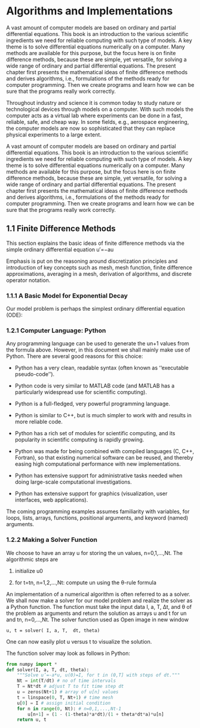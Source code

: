 # Algorithms and Implementations

A vast amount of computer models are based on ordinary and partial differential equations. This book is an introduction to the various scientific ingredients we need for reliable computing with such type of models. A key theme is to solve differential equations numerically on a computer. Many methods are available for this purpose, but the focus here is on finite difference methods, because these are simple, yet versatile, for solving a wide range of ordinary and partial differential equations. The present chapter first presents the mathematical ideas of finite difference methods and derives algorithms, i.e., formulations of the methods ready for computer programming. Then we create programs and learn how we can be sure that the programs really work correctly.

Throughout industry and science it is common today to study nature or technological devices through models on a computer. With such models the computer acts as a virtual lab where experiments can be done in a fast, reliable, safe, and cheap way. In some fields, e.g., aerospace engineering, the computer models are now so sophisticated that they can replace physical experiments to a large extent.

A vast amount of computer models are based on ordinary and partial differential equations. This book is an introduction to the various scientific ingredients we need for reliable computing with such type of models. A key theme is to solve differential equations numerically on a computer. Many methods are available for this purpose, but the focus here is on finite difference methods, because these are simple, yet versatile, for solving a wide range of ordinary and partial differential equations. The present chapter first presents the mathematical ideas of finite difference methods and derives algorithms, i.e., formulations of the methods ready for computer programming. Then we create programs and learn how we can be sure that the programs really work correctly.


## 1.1 Finite Difference Methods

This section explains the basic ideas of finite difference methods via the simple ordinary differential equation u′=−au

Emphasis is put on the reasoning around discretization principles and introduction of key concepts such as mesh, mesh function, finite difference approximations, averaging in a mesh, derivation of algorithms, and discrete operator notation.

### 1.1.1 A Basic Model for Exponential Decay
Our model problem is perhaps the simplest ordinary differential equation (ODE): 


### 1.2.1 Computer Language: Python

Any programming language can be used to generate the un+1
values from the formula above. However, in this document we shall mainly make use of Python. There are several good reasons for this choice:

- Python has a very clean, readable syntax (often known as ‘‘executable pseudo-code’’).

- Python code is very similar to MATLAB code (and MATLAB has a particularly widespread use for scientific computing).

- Python is a full-fledged, very powerful programming language.

- Python is similar to C++, but is much simpler to work with and results in more reliable code.

- Python has a rich set of modules for scientific computing, and its popularity in scientific computing is rapidly growing.

- Python was made for being combined with compiled languages (C, C++, Fortran), so that existing numerical software can be reused, and thereby easing high computational performance with new implementations.

- Python has extensive support for administrative tasks needed when doing large-scale computational investigations.

- Python has extensive support for graphics (visualization, user interfaces, web applications).


The coming programming examples assumes familiarity with variables, for loops, lists, arrays, functions, positional arguments, and keyword (named) arguments.

### 1.2.2 Making a Solver Function

We choose to have an array u for storing the un values, n=0,1,…,Nt. The algorithmic steps are

1. initialize u0
     
2. for t=tn, n=1,2,…,Nt: compute un using the θ-rule formula
     
An implementation of a numerical algorithm is often referred to as a solver. We shall now make a solver for our model problem and realize the solver as a Python function. The function must take the input data I, a, T, Δt, and θ of the problem as arguments and return the solution as arrays u and t for un and tn, n=0,…,Nt. The solver function used as
Open image in new window

```
u, t = solver( I, a, T,  dt, theta)
```

One can now easily plot u versus t to visualize the solution.

The function solver may look as follows in Python:

```python
from numpy import *
def solver(I, a, T, dt, theta):
    """Solve u’=-a*u, u(0)=I, for t in (0,T] with steps of dt."""
    Nt = int(T/dt) # no of time intervals
    T = Nt*dt # adjust T to fit time step dt
    u = zeros(Nt+1) # array of u[n] values
    t = linspace(0, T, Nt+1) # time mesh
    u[0] = I # assign initial condition
    for n in range(0, Nt): # n=0,1,...,Nt-1
        u[n+1] = (1 - (1-theta)*a*dt)/(1 + theta*dt*a)*u[n]
    return u, t
```

